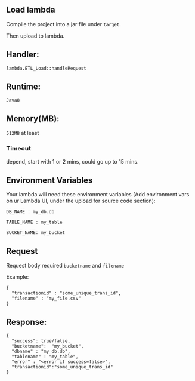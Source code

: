 ## Load lambda

Compile the project into a jar file under ```target```.

Then upload to lambda.

## Handler: 
```lambda.ETL_Load::handleRequest```

## Runtime: 
```Java8```

## Memory(MB): 
```512MB``` at least

### Timeout
depend, start with 1 or 2 mins, could go up to 15 mins.


## Environment Variables
Your lambda will need these environment variables (Add environment vars on ur Lambda UI, under the upload for source code section): 

```DB_NAME : my_db.db```

```TABLE_NAME : my_table```

```BUCKET_NAME: my_bucket```



## Request
Request body required ```bucketname``` and ```filename```

Example: 

```
{
  "transactionid" : "some_unique_trans_id",
  "filename" : "my_file.csv"
}
```

## Response:
```
{
  "success": true/false,
  "bucketname":  "my_bucket",
  "dbname" : "my_db.db",
  "tablename" : "my_table",
  "error" : "<error if success=false>",
  "transactionid":"some_unique_trans_id"
}
```

